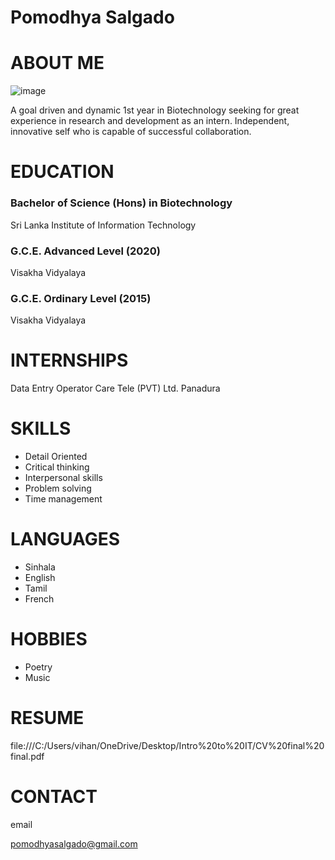 # **Pomodhya Salgado**

# ABOUT ME

![image](https://user-images.githubusercontent.com/91947878/136037187-ed13dcff-9d54-4cfa-a70c-fb33f14935a6.png)


A goal driven and dynamic 1st year in Biotechnology seeking for great experience in research and development as an intern. Independent, innovative self who is capable of successful collaboration.

# EDUCATION

### Bachelor of Science (Hons) in Biotechnology

Sri Lanka Institute of Information Technology

### G.C.E. Advanced Level (2020)

Visakha Vidyalaya 

### G.C.E. Ordinary Level (2015)

Visakha Vidyalaya 

# INTERNSHIPS

Data Entry Operator
Care Tele (PVT) Ltd. Panadura

# SKILLS

- Detail Oriented                 
- Critical thinking                 
- Interpersonal skills          
- Problem solving               
- Time management

# LANGUAGES

- Sinhala
- English
- Tamil                               
- French

# HOBBIES

* Poetry
* Music

# RESUME

file:///C:/Users/vihan/OneDrive/Desktop/Intro%20to%20IT/CV%20final%20final.pdf

# CONTACT

email       

pomodhyasalgado@gmail.com
